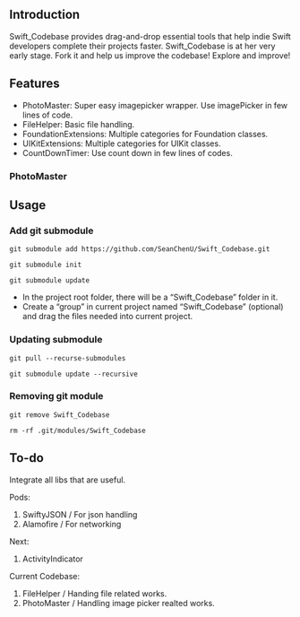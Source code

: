 ## Introduction ##

Swift_Codebase provides drag-and-drop essential tools that help indie Swift developers complete their projects faster. Swift_Codebase is at her very early stage. Fork it and help us improve the codebase! Explore and improve!

## Features ##

* PhotoMaster: Super easy imagepicker wrapper. Use imagePicker in few lines of code.
* FileHelper: Basic file handling.
* FoundationExtensions: Multiple categories for Foundation classes.
* UIKitExtensions: Multiple categories for UIKit classes.
* CountDownTimer: Use count down in few lines of codes.

### PhotoMaster ###

## Usage ##

### Add git submodule
`git submodule add https://github.com/SeanChenU/Swift_Codebase.git`

`git submodule init`

`git submodule update`

* In the project root folder, there will be a “Swift_Codebase” folder in it.
* Create a “group” in current project named “Swift_Codebase” (optional) and drag the files needed into current project.

### Updating submodule
`git pull --recurse-submodules`

`git submodule update --recursive`

### Removing git module
`git remove Swift_Codebase`

`rm -rf .git/modules/Swift_Codebase`

## To-do ##

Integrate all libs that are useful.

Pods:

1. SwiftyJSON / For json handling
2. Alamofire / For networking

Next:

1. ActivityIndicator

Current Codebase:

1. FileHelper / Handing file related works.
2. PhotoMaster / Handling image picker realted works.

